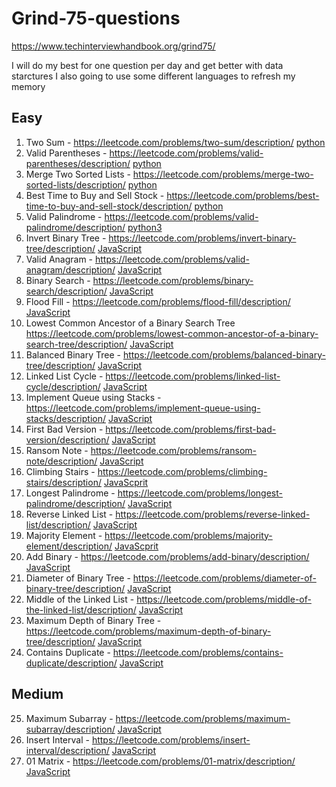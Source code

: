 # Grind-75-questions

https://www.techinterviewhandbook.org/grind75/

I will do my best for one question per day and get better with data starctures
I also going to use some different languages to refresh my memory 

## Easy

1. Two Sum - https://leetcode.com/problems/two-sum/description/ [python](/TwoSum.py)
2. Valid Parentheses - https://leetcode.com/problems/valid-parentheses/description/ [python](/ValidParentheses.py)
3. Merge Two Sorted Lists - https://leetcode.com/problems/merge-two-sorted-lists/description/ [python](/MergeTwoSortedLists.py)
4. Best Time to Buy and Sell Stock - https://leetcode.com/problems/best-time-to-buy-and-sell-stock/description/ [python](/BestTimeToBuyAndSellStock.py)
5. Valid Palindrome - https://leetcode.com/problems/valid-palindrome/description/ [python3](/ValidPalindrome.py)
6. Invert Binary Tree - https://leetcode.com/problems/invert-binary-tree/description/ [JavaScript](/InvertBinaryTree.js)
7. Valid Anagram - https://leetcode.com/problems/valid-anagram/description/ [JavaScript](/ValidAnagram.js)
8. Binary Search - https://leetcode.com/problems/binary-search/description/ [JavaScript](/BinarySearch.js)
9. Flood Fill - https://leetcode.com/problems/flood-fill/description/ [JavaScript](/FloodFill.js)
10. Lowest Common Ancestor of a Binary Search Tree https://leetcode.com/problems/lowest-common-ancestor-of-a-binary-search-tree/description/ [JavaScript](/LowestCommonAncestorOfABinarySearchTree.js)
11. Balanced Binary Tree - https://leetcode.com/problems/balanced-binary-tree/description/ [JavaScript](/BalancedBinaryTree.js)
12. Linked List Cycle - https://leetcode.com/problems/linked-list-cycle/description/ [JavaScript](/LinkedListCycle.js)
13. Implement Queue using Stacks - https://leetcode.com/problems/implement-queue-using-stacks/description/ [JavaScript](/ImplementQueueUsingStacks.js)
14. First Bad Version - https://leetcode.com/problems/first-bad-version/description/ [JavaScript](/FirstBadVersion.js)
15. Ransom Note - https://leetcode.com/problems/ransom-note/description/ [JavaScript](/RansomNote.js)
16. Climbing Stairs - https://leetcode.com/problems/climbing-stairs/description/ [JavaScprit](/ClimbingStairs.js)
17. Longest Palindrome - https://leetcode.com/problems/longest-palindrome/description/ [JavaScript](/LongestPalindrome.js)
18. Reverse Linked List - https://leetcode.com/problems/reverse-linked-list/description/ [JavaScript](/ReverseLinkedList.js)
19. Majority Element - https://leetcode.com/problems/majority-element/description/ [JavaScprit](/MajorityElement.js)
20. Add Binary - https://leetcode.com/problems/add-binary/description/ [JavaScript](/AddBinary.js)
21. Diameter of Binary Tree - https://leetcode.com/problems/diameter-of-binary-tree/description/ [JavaScript](/DiameterOfBinaryTree.js)
22. Middle of the Linked List - https://leetcode.com/problems/middle-of-the-linked-list/description/ [JavaScript](/MiddleOfTheLinkedList.js)
23. Maximum Depth of Binary Tree - https://leetcode.com/problems/maximum-depth-of-binary-tree/description/ [JavaScript](/MaximumDepthOfBinaryTree.js)
24. Contains Duplicate - https://leetcode.com/problems/contains-duplicate/description/ [JavaScript](/ContainsDuplicate.js)

## Medium

25. Maximum Subarray - https://leetcode.com/problems/maximum-subarray/description/ [JavaScript](/MaximumSubarray.js)
26. Insert Interval - https://leetcode.com/problems/insert-interval/description/ [JavaScript](/InsertInterval.js)
27. 01 Matrix - https://leetcode.com/problems/01-matrix/description/ [JavaScript](/01Matrix.js)